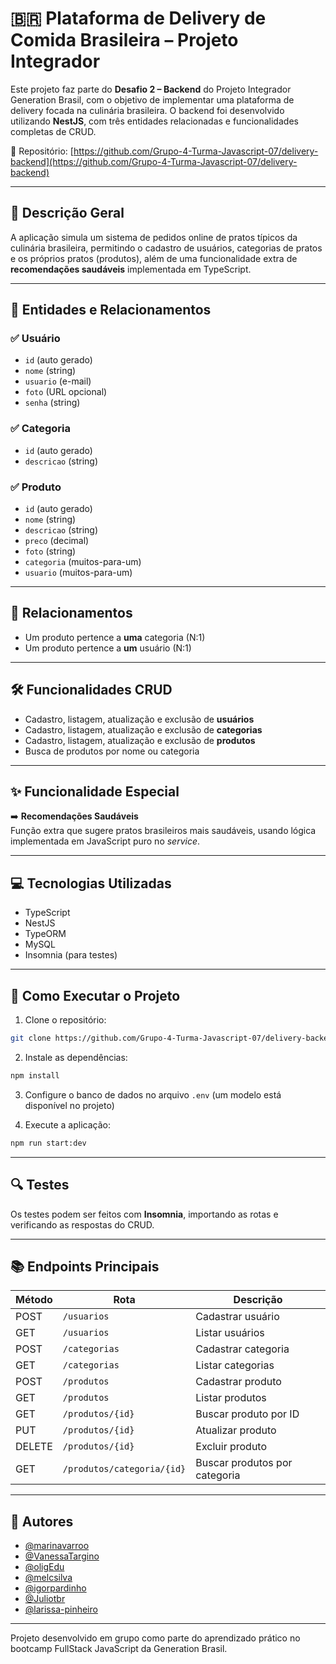 # 🇧🇷 Plataforma de Delivery de Comida Brasileira – Projeto Integrador

Este projeto faz parte do **Desafio 2 – Backend** do Projeto Integrador Generation Brasil, com o objetivo de implementar uma plataforma de delivery focada na culinária brasileira. O backend foi desenvolvido utilizando **NestJS**, com três entidades relacionadas e funcionalidades completas de CRUD.

🔗 Repositório: [https://github.com/Grupo-4-Turma-Javascript-07/delivery-backend](https://github.com/Grupo-4-Turma-Javascript-07/delivery-backend)

---

## 📌 Descrição Geral

A aplicação simula um sistema de pedidos online de pratos típicos da culinária brasileira, permitindo o cadastro de usuários, categorias de pratos e os próprios pratos (produtos), além de uma funcionalidade extra de **recomendações saudáveis** implementada em TypeScript.

---

## 🧾 Entidades e Relacionamentos

### ✅ Usuário
- `id` (auto gerado)
- `nome` (string)
- `usuario` (e-mail)
- `foto` (URL opcional)
- `senha` (string)

### ✅ Categoria
- `id` (auto gerado)
- `descricao` (string)

### ✅ Produto
- `id` (auto gerado)
- `nome` (string)
- `descricao` (string)
- `preco` (decimal)
- `foto` (string)
- `categoria` (muitos-para-um)
- `usuario` (muitos-para-um)

---

## 🔗 Relacionamentos

- Um produto pertence a **uma** categoria (N:1)  
- Um produto pertence a **um** usuário (N:1)

---

## 🛠️ Funcionalidades CRUD

- Cadastro, listagem, atualização e exclusão de **usuários**
- Cadastro, listagem, atualização e exclusão de **categorias**
- Cadastro, listagem, atualização e exclusão de **produtos**
- Busca de produtos por nome ou categoria

---

## ✨ Funcionalidade Especial

➡️ **Recomendações Saudáveis**  
Função extra que sugere pratos brasileiros mais saudáveis, usando lógica implementada em JavaScript puro no *service*.

---

## 💻 Tecnologias Utilizadas

- TypeScript  
- NestJS  
- TypeORM  
- MySQL  
- Insomnia (para testes)

---

## 🚀 Como Executar o Projeto

1. Clone o repositório:
```bash
git clone https://github.com/Grupo-4-Turma-Javascript-07/delivery-backend.git
````

2. Instale as dependências:

```bash
npm install
```

3. Configure o banco de dados no arquivo `.env` (um modelo está disponível no projeto)

4. Execute a aplicação:

```bash
npm run start:dev
```

---

## 🔍 Testes

Os testes podem ser feitos com **Insomnia**, importando as rotas e verificando as respostas do CRUD.

---

## 📚 Endpoints Principais

| Método | Rota                       | Descrição                     |
| ------ | -------------------------- | ----------------------------- |
| POST   | `/usuarios`                | Cadastrar usuário             |
| GET    | `/usuarios`                | Listar usuários               |
| POST   | `/categorias`              | Cadastrar categoria           |
| GET    | `/categorias`              | Listar categorias             |
| POST   | `/produtos`                | Cadastrar produto             |
| GET    | `/produtos`                | Listar produtos               |
| GET    | `/produtos/{id}`           | Buscar produto por ID         |
| PUT    | `/produtos/{id}`           | Atualizar produto             |
| DELETE | `/produtos/{id}`           | Excluir produto               |
| GET    | `/produtos/categoria/{id}` | Buscar produtos por categoria |

---

## 👥 Autores

* [@marinavarroo](https://github.com/marinavarroo)
* [@VanessaTargino](https://github.com/VanessaTargino)
* [@oligEdu](https://github.com/oligEdu)
* [@melcsilva](https://github.com/melcsilva)
* [@igorpardinho](https://github.com/igorpardinho)
* [@Juliotbr](https://github.com/Juliotbr)
* [@larissa-pinheiro](https://github.com/larissa-pinheiro)

---

Projeto desenvolvido em grupo como parte do aprendizado prático no bootcamp FullStack JavaScript da Generation Brasil.


